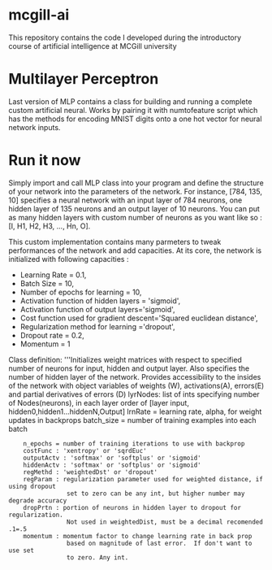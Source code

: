 # mcgill-ai
This repository contains the code I developed during the introductory course of artificial intelligence at MCGill university

# Multilayer Perceptron

Last version of MLP contains a class for building and running a complete custom artificial neural. Works by pairing it with numtofeature script which has the methods for encoding MNIST digits onto a one hot vector for neural network inputs.

# Run it now

Simply import and call MLP class into your program and define the structure of your network into the parameters of the network.
For instance, [784, 135, 10] specifies a neural network with an input layer of 784 neurons, one hidden layer of 135 neurons and an output layer of 10 neurons. You can put as many hidden layers with custom number of neurons as you want like so : 
[I, H1, H2, H3, ..., Hn, O].

This custom implementation contains many parmeters to tweak performances of  the network and add capacities. At its core, the network is initialized with following capacities :
- Learning Rate = 0.1, 
- Batch Size = 10,  
- Number of epochs for learning = 10,
- Activation function of hidden layers  = 'sigmoid',
- Activation function of output layers='sigmoid', 
- Cost function used for gradient descent='Squared euclidean distance',
- Regularization method for learning ='dropout', 
- Dropout rate = 0.2, 
- Momentum = 1

Class definition:
 '''Initializes weight matrices with respect to specified number of neurons
        for input, hidden and output layer. Also specifies the number of hidden layer
        of the network. Provides accessibility to the insides of the network with
        object variables of weights (W), activations(A), errors(E)
        and partial derivatives of errors (D)
        lyrNodes: list of ints specifying number of Nodes(neurons), in each layer
                    order of [layer input, hidden0,hidden1...hiddenN,Output]
        lrnRate = learning rate, alpha, for weight updates in backprops
        batch_size = number of training examples into each batch
        
        n_epochs = number of training iterations to use with backprop
        costFunc : 'xentropy' or 'sqrdEuc'    
        outputActv : 'softmax' or 'softplus' or 'sigmoid'
        hiddenActv : 'softmax' or 'softplus' or 'sigmoid'
        regMethd : 'weightedDst' or 'dropout'
        regParam : regularization parameter used for weighted distance, if using dropout
                    set to zero can be any int, but higher number may degrade accuracy
        dropPrtn : portion of neurons in hidden layer to dropout for regularization. 
                    Not used in weightedDist, must be a decimal recomended .1=.5 
        momentum : momentum factor to change learning rate in back prop
                    based on magnitude of last error.  If don't want to use set
                    to zero. Any int.
